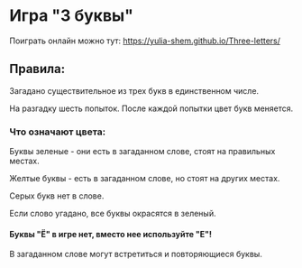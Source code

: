 # Игра "3 буквы"
Поиграть онлайн можно тут: <https://yulia-shem.github.io/Three-letters/>
## Правила:
Загадано существительное из трех букв в единственном числе.

На разгадку шесть попыток. После каждой попытки цвет букв меняется.

### Что означают цвета:

Буквы зеленые - они есть в загаданном слове, стоят на правильных местах.

Желтые буквы - есть в загаданном слове, но стоят на других местах.

Серых букв нет в слове.

Если слово угадано, все буквы окрасятся в зеленый.

#### Буквы "Ё" в игре нет, вместо нее используйте "Е"!

В загаданном слове могут встретиться и повторяющиеся буквы.
